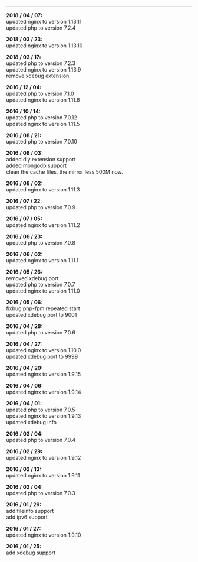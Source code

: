 

------

**2018 / 04 / 07:**  
updated nginx to version 1.13.11   
updated php to version 7.2.4 

**2018 / 03 / 23:**  
updated nginx to version 1.13.10 

**2018 / 03 / 17:**  
updated php to version 7.2.3   
updated nginx to version 1.13.9    
remove xdebug extension    

**2016 / 12 / 04:**  
updated php to version 7.1.0   
updated nginx to version 1.11.6   

**2016 / 10 / 14:**  
updated php to version 7.0.12   
updated nginx to version 1.11.5

**2016 / 08 / 21:**  
updated php to version 7.0.10  

**2016 / 08 / 03:**     
added diy extension support   
added mongodb support   
clean the cache files, the mirror less 500M now.   

**2016 / 08 / 02:**     
updated nginx to version 1.11.3

**2016 / 07 / 22:**     
updated php to version 7.0.9  

**2016 / 07 / 05:**     
updated nginx to version 1.11.2   

**2016 / 06 / 23:**     
updated php to version 7.0.8   

**2016 / 06 / 02:**     
updated nginx to version 1.11.1   

**2016 / 05 / 26:**     
removed xdebug port   
updated php to version 7.0.7   
updated nginx to version 1.11.0   

**2016 / 05 / 06:**   
fixbug php-fpm repeated start   
updated xdebug port to 9001

**2016 / 04 / 28:**      
updated php to version 7.0.6   

**2016 / 04 / 27:**      
updated nginx to version 1.10.0  
updated xdebug port to 9999

**2016 / 04 / 20:**      
updated nginx to version 1.9.15  

**2016 / 04 / 06:**      
updated nginx to version 1.9.14   

**2016 / 04 / 01:**     
updated php to version 7.0.5   
updated nginx to version 1.9.13   
updated xdebug info   

**2016 / 03 / 04:**     
updated php to version 7.0.4   

**2016 / 02 / 29:**     
updated nginx to version 1.9.12   

**2016 / 02 / 13:**     
updated nginx to version 1.9.11   

**2016 / 02 / 04:**      
updated php to version 7.0.3   

**2016 / 01 / 29:**     
add fileinfo support   
add ipv6 support   

**2016 / 01 / 27:**     
updated nginx to version 1.9.10   

**2016 / 01 / 25:**    
add xdebug support   
